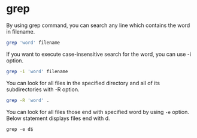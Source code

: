 # grep

By using grep command, you can search any line which contains the word in filename.

```bash
grep 'word' filename
```

If you want to execute case-insensitive search for the word, you can use -i option.

```bash
grep -i 'word' filename
```

You can look for all files in the specified directory and all of its subdirectories with -R option.

```bash
grep -R 'word' .
```


You can look for all files those end with specified word by using `-e` option.
Below statement displays files end with d.
```
grep -e d$
```
